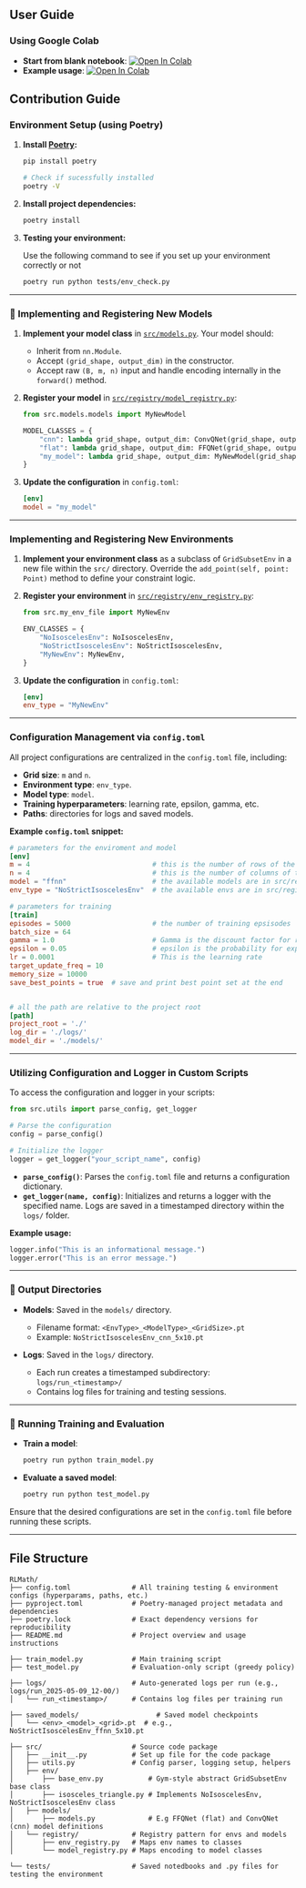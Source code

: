 ## User Guide

### Using Google Colab
- **Start from blank notebook**: [![Open In Colab](https://colab.research.google.com/assets/colab-badge.svg)](https://colab.research.google.com/github/TianhaoW/RLMath/blob/master/colab_blank.ipynb)
- **Example usage**: [![Open In Colab](https://colab.research.google.com/assets/colab-badge.svg)](https://colab.research.google.com/github/TianhaoW/RLMath/blob/master/colab_example.ipynb)


## Contribution Guide

### Environment Setup (using Poetry)

1. **Install [Poetry](https://python-poetry.org/docs/#installation):**

   ```bash
   pip install poetry
   
   # Check if sucessfully installed
   poetry -V
   ```

2. **Install project dependencies:**

   ```bash
   poetry install
   ```

3. **Testing your environment:**

   Use the following command to see if you set up your environment correctly or not

   ```bash
   poetry run python tests/env_check.py
   ```

---

### 🧠 Implementing and Registering New Models

1. **Implement your model class** in [`src/models.py`](src/models/models.py). Your model should:

   - Inherit from `nn.Module`.
   - Accept `(grid_shape, output_dim)` in the constructor.
   - Accept raw `(B, m, n)` input and handle encoding internally in the `forward()` method.

2. **Register your model** in [`src/registry/model_registry.py`](src/registry/model_registry.py):

   ```python
   from src.models.models import MyNewModel

   MODEL_CLASSES = {
       "cnn": lambda grid_shape, output_dim: ConvQNet(grid_shape, output_dim),
       "flat": lambda grid_shape, output_dim: FFQNet(grid_shape, output_dim),
       "my_model": lambda grid_shape, output_dim: MyNewModel(grid_shape, output_dim),
   }
   ```

3. **Update the configuration** in `config.toml`:

   ```toml
   [env]
   model = "my_model"
   ```

---

### Implementing and Registering New Environments

1. **Implement your environment class** as a subclass of `GridSubsetEnv` in a new file within the `src/` directory. Override the `add_point(self, point: Point)` method to define your constraint logic.

2. **Register your environment** in [`src/registry/env_registry.py`](src/registry/env_registry.py):

   ```python
   from src.my_env_file import MyNewEnv

   ENV_CLASSES = {
       "NoIsoscelesEnv": NoIsoscelesEnv,
       "NoStrictIsoscelesEnv": NoStrictIsoscelesEnv,
       "MyNewEnv": MyNewEnv,
   }
   ```

3. **Update the configuration** in `config.toml`:

   ```toml
   [env]
   env_type = "MyNewEnv"
   ```

---

###  Configuration Management via `config.toml`

All project configurations are centralized in the `config.toml` file, including:

- **Grid size**: `m` and `n`.
- **Environment type**: `env_type`.
- **Model type**: `model`.
- **Training hyperparameters**: learning rate, epsilon, gamma, etc.
- **Paths**: directories for logs and saved models.

**Example `config.toml` snippet:**

```toml
# parameters for the enviroment and model
[env]
m = 4                              # this is the number of rows of the grid
n = 4                              # this is the number of columns of the grid
model = "ffnn"                     # the available models are in src/registry/model_registry.py
env_type = "NoStrictIsoscelesEnv"  # the available envs are in src/registry/env_registry.py

# parameters for training
[train]
episodes = 5000                    # the number of training epsisodes
batch_size = 64
gamma = 1.0                        # Gamma is the discount factor for reward. We set it to 1 for no discount.
epsilon = 0.05                     # epsilon is the probability for exploring
lr = 0.0001                        # This is the learning rate
target_update_freq = 10
memory_size = 10000
save_best_points = true  # save and print best point set at the end


# all the path are relative to the project root
[path]
project_root = './'
log_dir = './logs/'
model_dir = './models/'
```

---

### Utilizing Configuration and Logger in Custom Scripts

To access the configuration and logger in your scripts:

```python
from src.utils import parse_config, get_logger

# Parse the configuration
config = parse_config()

# Initialize the logger
logger = get_logger("your_script_name", config)
```

- **`parse_config()`**: Parses the `config.toml` file and returns a configuration dictionary.
- **`get_logger(name, config)`**: Initializes and returns a logger with the specified name. Logs are saved in a timestamped directory within the `logs/` folder.

**Example usage:**

```python
logger.info("This is an informational message.")
logger.error("This is an error message.")
```

---

### 📁 Output Directories

- **Models**: Saved in the `models/` directory.
  - Filename format: `<EnvType>_<ModelType>_<GridSize>.pt`
  - Example: `NoStrictIsoscelesEnv_cnn_5x10.pt`

- **Logs**: Saved in the `logs/` directory.
  - Each run creates a timestamped subdirectory: `logs/run_<timestamp>/`
  - Contains log files for training and testing sessions.

---

### 🧪 Running Training and Evaluation

- **Train a model**:

  ```bash
  poetry run python train_model.py
  ```

- **Evaluate a saved model**:

  ```bash
  poetry run python test_model.py
  ```

Ensure that the desired configurations are set in the `config.toml` file before running these scripts.

---



## File Structure
```
RLMath/
├── config.toml               # All training testing & environment configs (hyperparams, paths, etc.)
├── pyproject.toml            # Poetry-managed project metadata and dependencies
├── poetry.lock               # Exact dependency versions for reproducibility
├── README.md                 # Project overview and usage instructions

├── train_model.py            # Main training script
├── test_model.py             # Evaluation-only script (greedy policy)

├── logs/                     # Auto-generated logs per run (e.g., logs/run_2025-05-09_12-00/)
│   └── run_<timestamp>/      # Contains log files per training run

├── saved_models/                   # Saved model checkpoints
│   └── <env>_<model>_<grid>.pt  # e.g., NoStrictIsoscelesEnv_ffnn_5x10.pt

├── src/                      # Source code package
│   ├── __init__.py           # Set up file for the code package    
│   ├── utils.py              # Config parser, logging setup, helpers
│   ├── env/  
│       ├── base_env.py           # Gym-style abstract GridSubsetEnv base class
│       ├── isosceles_triangle.py # Implements NoIsoscelesEnv, NoStrictIsoscelesEnv class
│   ├── models/  
│       ├── models.py             # E.g FFQNet (flat) and ConvQNet (cnn) model definitions
│   └── registry/             # Registry pattern for envs and models
│       ├── env_registry.py   # Maps env names to classes
│       └── model_registry.py # Maps encoding to model classes

└── tests/                    # Saved notedbooks and .py files for testing the environment 
```